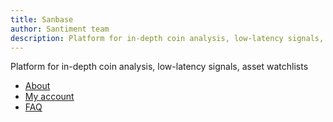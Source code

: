 ```yaml
---
title: Sanbase
author: Santiment team
description: Platform for in-depth coin analysis, low-latency signals, asset watchlists
---
```


Platform for in-depth coin analysis, low-latency signals, asset watchlists

- [About](/sanbase/about/)
- [My account](/sanbase/my-account/)
- [FAQ](/sanbase/faq/)
